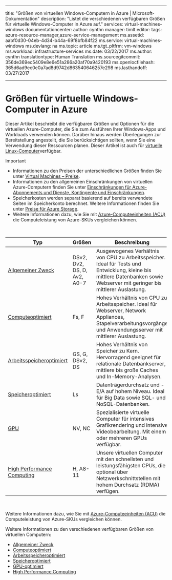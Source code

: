 
---
title: "Größen von virtuellen Windows-Computern in Azure | Microsoft-Dokumentation"
description: "Listet die verschiedenen verfügbaren Größen für virtuelle Windows-Computer in Azure auf."
services: virtual-machines-windows
documentationcenter: 
author: cynthn
manager: timlt
editor: 
tags: azure-resource-manager,azure-service-management
ms.assetid: aabf0d30-04eb-4d34-b44a-69f8bfb84f22
ms.service: virtual-machines-windows
ms.devlang: na
ms.topic: article
ms.tgt_pltfrm: vm-windows
ms.workload: infrastructure-services
ms.date: 03/22/2017
ms.author: cynthn
translationtype: Human Translation
ms.sourcegitcommit: 356de369ec5409e8e6e51a286a20af70a9420193
ms.openlocfilehash: 365d6ad9ec0e0a7ad8d9742d863540646257e298
ms.lasthandoff: 03/27/2017

---

# <a name="sizes-for-windows-virtual-machines-in-azure"></a>Größen für virtuelle Windows-Computer in Azure

Dieser Artikel beschreibt die verfügbaren Größen und Optionen für die virtuellen Azure-Computer, die Sie zum Ausführen Ihrer Windows-Apps und Workloads verwenden können. Darüber hinaus werden Überlegungen zur Bereitstellung angestellt, die Sie berücksichtigen sollten, wenn Sie eine Verwendung dieser Ressourcen planen.  Dieser Artikel ist auch für [virtuelle Linux-Computer](virtual-machines-linux-sizes.md?toc=%2fazure%2fvirtual-machines%2flinux%2ftoc.json)verfügbar.

> [!IMPORTANT]
>* Informationen zu den Preisen der unterschiedlichen Größen finden Sie unter [Virtual Machines – Preise](https://azure.microsoft.com/pricing/details/virtual-machines/#Windows). 
>* Informationen zu den allgemeinen Einschränkungen von virtuellen Azure-Computern finden Sie unter [Einschränkungen für Azure-Abonnements und Dienste, Kontingente und Einschränkungen](../azure-subscription-service-limits.md).
>* Speicherkosten werden separat basierend auf bereits verwendete Seiten im Speicherkonto berechnet. Weitere Informationen finden Sie unter [Preise für Azure Storage](https://azure.microsoft.com/pricing/details/storage/).
> * Weitere Informationen dazu, wie Sie mit [Azure-Computeeinheiten (ACU)](virtual-machines-windows-acu.md) die Computeleistung von Azure-SKUs vergleichen können.
>
>
<br>    




| Typ                     | Größen           |    Beschreibung       |
|--------------------------|-------------------|------------------------------------------------------------------------------------------------------------------------------------|
| [Allgemeiner Zweck](virtual-machines-windows-sizes-general.md)          | DSv2, Dv2, DS, D, Av2, A0-7 | Ausgewogenes Verhältnis von CPU zu Arbeitsspeicher. Ideal für Tests und Entwicklung, kleine bis mittlere Datenbanken sowie Webserver mit geringer bis mittlerer Auslastung. |
| [Computeoptimiert](virtual-machines-windows-sizes-compute.md)        | Fs, F             | Hohes Verhältnis von CPU zu Arbeitsspeicher. Ideal für Webserver, Network Appliances, Stapelverarbeitungsvorgänge und Anwendungsserver mit mittlerer Auslastung.        |
| [Arbeitsspeicheroptimiert](virtual-machines-windows-sizes-memory.md)         | GS, G, DSv2, DS   | Hohes Verhältnis von Speicher zu Kern. Hervorragend geeignet für relationale Datenbankserver, mittlere bis große Caches und In-Memory-Analysen.                 |
| [Speicheroptimiert](virtual-machines-windows-sizes-storage.md)        | Ls                | Datenträgerdurchsatz und -E/A auf hohem Niveau. Ideal für Big Data sowie SQL- und NoSQL-Datenbanken.                                                         |
| [GPU](virtual-machines-windows-sizes-gpu.md)            | NV, NC            | Spezialisierte virtuelle Computer für intensives Grafikrendering und intensive Videobearbeitung. Mit einem oder mehreren GPUs verfügbar.       |
| [High Performance Computing](virtual-machines-windows-sizes-hpc.md) | H, A8-11          | Unsere virtuellen Computer mit den schnellsten und leistungsfähigsten CPUs, die optional über Netzwerkschnittstellen mit hohem Durchsatz (RDMA) verfügen. 

<br>

Weitere Informationen dazu, wie Sie mit [Azure-Computeeinheiten (ACU)](virtual-machines-windows-acu.md) die Computeleistung von Azure-SKUs vergleichen können.

Weitere Informationen zu den verschiedenen verfügbaren Größen von virtuellen Computern:
- [Allgemeiner Zweck](virtual-machines-windows-sizes-general.md)
- [Computeoptimiert](virtual-machines-windows-sizes-compute.md)
- [Arbeitsspeicheroptimiert](virtual-machines-windows-sizes-memory.md)
- [Speicheroptimiert](virtual-machines-windows-sizes-storage.md)
- [GPU-optimiert](virtual-machines-windows-sizes-gpu.md)
- [High Performance Computing](virtual-machines-windows-sizes-hpc.md)




